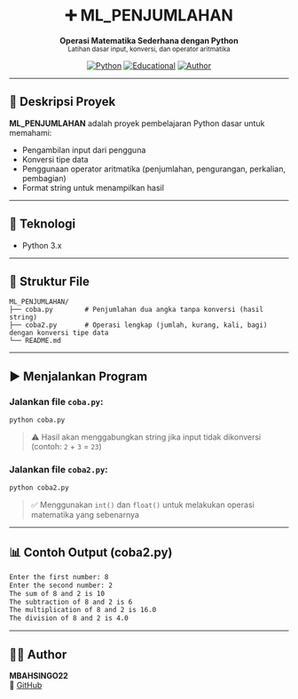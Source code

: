<h1 align="center">➕ ML_PENJUMLAHAN</h1>
<p align="center">
  <b>Operasi Matematika Sederhana dengan Python</b><br>
  <sub>Latihan dasar input, konversi, dan operator aritmatika</sub>
</p>

<div align="center">

[![Python](https://img.shields.io/badge/Python-3.x-blue?logo=python)](https://www.python.org/)
[![Educational](https://img.shields.io/badge/Project-Tutorial-informational)]()
[![Author](https://img.shields.io/badge/Author-MBAHSINGO22-blue)](https://github.com/MBAHSINGO22)

</div>

---

## 📖 Deskripsi Proyek

**ML_PENJUMLAHAN** adalah proyek pembelajaran Python dasar untuk memahami:
- Pengambilan input dari pengguna
- Konversi tipe data
- Penggunaan operator aritmatika (penjumlahan, pengurangan, perkalian, pembagian)
- Format string untuk menampilkan hasil

---

## 🧠 Teknologi

- Python 3.x

---

## 📂 Struktur File

```
ML_PENJUMLAHAN/
├── coba.py        # Penjumlahan dua angka tanpa konversi (hasil string)
├── coba2.py       # Operasi lengkap (jumlah, kurang, kali, bagi) dengan konversi tipe data
└── README.md
```

---

## ▶️ Menjalankan Program

### Jalankan file `coba.py`:
```bash
python coba.py
```

> ⚠️ Hasil akan menggabungkan string jika input tidak dikonversi (contoh: `2` + `3` = `23`)

### Jalankan file `coba2.py`:
```bash
python coba2.py
```

> ✅ Menggunakan `int()` dan `float()` untuk melakukan operasi matematika yang sebenarnya

---

## 📊 Contoh Output (coba2.py)

```bash
Enter the first number: 8
Enter the second number: 2
The sum of 8 and 2 is 10
The subtraction of 8 and 2 is 6
The multiplication of 8 and 2 is 16.0
The division of 8 and 2 is 4.0
```

---

## 👨‍💻 Author

**MBAHSINGO22**  
🔗 [GitHub](https://github.com/MBAHSINGO22)
